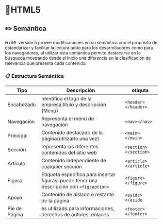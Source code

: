 
# :notebook:HTML5
##  :pencil2: Semántica

*HTML* versión 5 provee modificaciones en su semántica con el propósito de estandarizar y facilitar la lectura tanto para los desarrolladores como para los navegadores, al utilizar esta semántica permite destacarse en la búsqueda mostrando desde el inicio una diferencia en la clasificación de relevancia que presenta cada contenido.

###  :clipboard: Estructura Semántica
|Tipo| Descripción | etiquta|
|------------|---------------|---------|
|Encabezado|Identifica el logo de la    empresa,título y descripción (Menú)|`<header></header>`|
|Navegación|Representa el menú de navegación|`<nav></nav>`|
|Principal|Contenido destacado de la página(utilizarlo una vez)|`<main></main>`|
|Sección|representa las diferentes contenidos del sitio web|`<section></section>`|
|Artículo|Contenido independiente de cualquier sección|`<article></article>`|
|Figura|Etiqueta especifica para insertar figuras, puede tener una descripción con `<figcaption>`|`<figure></figure>`|
|Apoyo|Contenido de aislado o restante de la página|`<aside></aside`|
|Pie de Página|es utilizado para informaciones, derechos de autores, enlaces|`<footer></footer>`|
